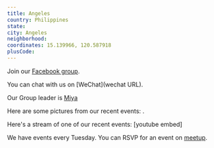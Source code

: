 ```yaml
---
title: Angeles
country: Philippines
state: 
city: Angeles
neighborhood: 
coordinates: 15.139966, 120.587918
plusCode:
---
```

Join our [Facebook group](https://www.facebook.com/groups/free.code.camp.angelescity.pampanga.philippines).

You can chat with us on [WeChat](wechat URL).

Our Group leader is [Miya](freecodecamp.org/miya)

Here are some pictures from our recent events:
![]().

Here's a stream of one of our recent events:
[youtube embed]

We have events every Tuesday. You can RSVP for an event on [meetup](meetupurl).
